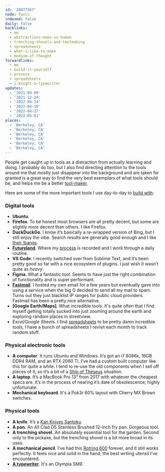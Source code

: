 ```yaml
---
id: '28877367'
node: Tools
indexed: false
daily: false
backlinks:
  - me
  - abstractions-make-us-human
  - trenching-shovels-and-toolmaking
  - spreadsheets
  - what-i-like-to-make
  - medium-of-thought
forwardlinks:
  - me
  - build-it-yourself
  - process
  - spreadsheets
  - i-bought-a-typewriter
updates:
  - '2021-09-09'
  - '2021-12-24'
  - '2022-04-14'
  - '2022-04-16'
  - '2022-04-27'
  - '2022-05-01'
places:
  - 'Berkeley, CA'
  - 'Berkeley, CA'
  - 'Berkeley, CA'
  - 'Berkeley, CA'
  - 'Berkeley, CA'
  - 'Berkeley, CA'
---
```


People get caught up in tools as a distraction from actually learning and doing. I probably do too, but I also find directing attention to the tools around me that mostly just disappear into the background and are taken for granted is a great way to find the very best exemplars of what tools should be, and helps me be a better [tool-maker](me.md).

Here are some of the more important tools I use day-to-day to [build with](build-it-yourself.md):

### Digital tools

- **Ubuntu**. 
- **Firefox**. To be honest most browsers are all pretty decent, but some are slightly more decent than others. I like Firefox.
- **DuckDuckGo**. I know it’s basically a re-wrapped version of Bing, but I still enjoy the vibe. Search results are generally good enough and I like [their !bangs](https://duckduckgo.com/bang).
- **[Futureland](https://futureland.tv)**. Where my [process](process.md) is recorded and I work through a daily routine.
- **VS Code**. I recently switched over from Sublime Text, and it’s been pretty good so far with a nice ecosystem of plugins. I just wish it wasn’t quite as _heavy_.
- **Figma**. What a fantastic tool. Seems to have just the right combination of functionality and is super performant. 
- **[Fastmail](https://www.fastmail.com/)**. I hosted my own email for a few years but eventually gave into using a service when the big G decided to send all my mail to spam. Turns out they just blacklist IP ranges for public cloud providers. Fastmail has been a pretty nice alternative.
- **[Google Earth/Maps]**. What incredible tools. It's quite often that I find myself getting totally sucked into just zooming around the earth and exploring random places in streetview.
- *Excel/Google Sheets*. I find [spreadsheets](spreadsheets.md) to be pretty damn incredible tools, I have a bunch of spreadsheets I revisit each month to track random stuff.

### Physical electronic tools

- **A computer**. It runs Ubuntu and Windows. It’s got an i7 8086k, 16GB DDR4 RAM, and an RTX 2060 TI. I’ve had a custom built computer like this for quite a while. I tend to re-use the old components when I sell off pieces of it, so it’s a bit of a [Ship of Theseus](https://en.wikipedia.org/wiki/Ship_of_Theseus) situation.
- **A laptop**. It’s a MacBook Pro 13” from 2017 with whatever the cheapest specs are. It’s in the process of nearing it’s date of obsolescence; highly unfortunate.
- **Mechanical keyboard**. It's a Pok3r 60% layout with Cherry MX Brown switches. 

### Physical tools 

- **A knife**. It’s a [Kan Knives Santoku](https://kankitchen.com/meet-the-knives/).
- **A pan.** An All Clad D5 Stainless Brushed 12-inch fry pan. Gorgeous tool.
- **A trenching shovel.** An absolutely essential tool for the garden. Second only to the pickaxe, but the trenching shovel is a bit more broad in its uses.
- **A mechanical pencil**. I've had this [Rotring 600](https://www.rotring.com/pens-pencils/pencils/rotring-600-mechanical-pencil-1/SAP_1904443.html) forever, and it still works perfectly. It feels nice and solid in the hand, the best writing utensil I've encountered. 
- **[A typewriter](i-bought-a-typewriter.md)**. It's an Olympia SM9. 
